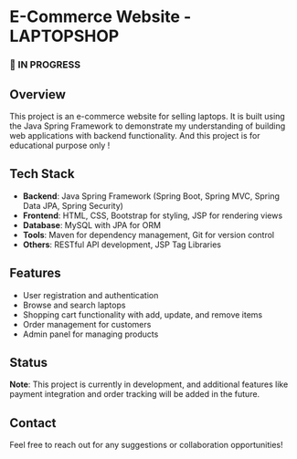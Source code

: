 # E-Commerce Website - LAPTOPSHOP

### 🚧 IN PROGRESS

## Overview
This project is an e-commerce website for selling laptops. It is built using the Java Spring Framework to demonstrate my understanding of building web applications with backend functionality. And this project is for educational purpose only !

## Tech Stack
- **Backend**: Java Spring Framework (Spring Boot, Spring MVC, Spring Data JPA, Spring Security)
- **Frontend**: HTML, CSS, Bootstrap for styling, JSP for rendering views
- **Database**: MySQL with JPA for ORM
- **Tools**: Maven for dependency management, Git for version control
- **Others**: RESTful API development, JSP Tag Libraries

## Features
- User registration and authentication
- Browse and search laptops
- Shopping cart functionality with add, update, and remove items
- Order management for customers
- Admin panel for managing products

## Status
**Note**: This project is currently in development, and additional features like payment integration and order tracking will be added in the future.

## Contact
Feel free to reach out for any suggestions or collaboration opportunities!
